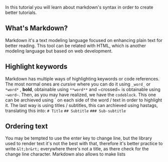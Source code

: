 In this tutorial you will learn about markdown's syntax in order to create better tutorials.
## What's Markdown?
Markdown it's a text modeling language focused on enhancing plain text for better reading. This tool can be related with HTML, which is another modeling language but based on web development.
## Highlight keywords
Markdown has multiple ways of highlighting keywords or code references.
The most normal ones are *cursive* where you can do it using `_word_` or `*word*` , **bold**, obtainable using `**word**` and ~crossed~ is obtainable using `~word~`.
Then, as you may have realized, we have the `codeblock`. This one can be archieved using \` on each side of the word / text in order to highlight it.
The last way is using titles / subtitles, this can archieved using hastags, translating this into:
`# Title`
`## Subtitle`
`### Sub-subtitle`
## Ordering text
You may be tempted to use the enter key to change line, but the library used to render text it's not the best with that, therefore it's better practice to write `&lt;br&rt;` everywhere there's not a title, as there check for the change line character. 
Markdown also allows to make lists
